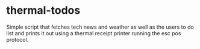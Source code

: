 # thermal-todos

Simple script that fetches tech news and weather as well as the users to do list and prints it out using a thermal receipt printer running the esc pos protocol.

